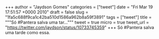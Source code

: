 
+++
author = "Jaydson Gomes"
categories = ["tweet"]
date = "Fri Mar 19 17:51:57 +0000 2010"
draft = false
slug = "1fa5c688f9ca1c42ba510d1586a962b8a59f3891"
tags = ["tweet"]
title = """Só #Pantera salva uma tar..."""
tweet = true
micro = true
tweet_url = "https://twitter.com/jaydson/status/10733745359"
+++
Só #Pantera salva uma tarde como essa.

